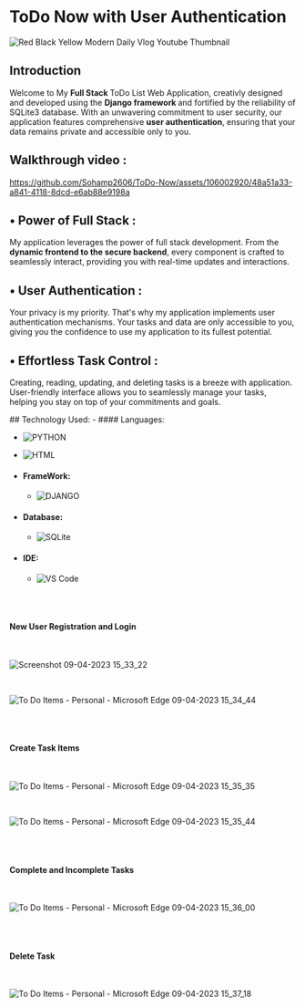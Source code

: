 # ToDo Now with User Authentication

![Red Black Yellow Modern Daily Vlog Youtube Thumbnail](https://github.com/Sohamp2606/ToDo-Now/assets/106002920/21b34ce0-f18d-49ab-b5c8-863bc04d1c3c)


## Introduction
<p>
 Welcome to My <b> Full Stack </b>ToDo List Web Application, creativly designed and developed using the <b>Django framework </b>and fortified by the reliability of </b>SQLite3 database</b>. With an unwavering commitment to user security, our application features comprehensive <b>user authentication</b>, ensuring that your data remains private and accessible only to you.
</p>

## Walkthrough video :

https://github.com/Sohamp2606/ToDo-Now/assets/106002920/48a51a33-a841-4118-8dcd-e6ab88e9198a


## &#x2022; Power of Full Stack :
<p>
  My application leverages the power of full stack development. From the <b>dynamic frontend to the secure backend</b>, every component is crafted to seamlessly interact, providing you with real-time updates and interactions. 
</p>

## &#x2022; User Authentication :
<p>Your privacy is my priority. That's why my application implements user authentication mechanisms. Your tasks and data are only accessible to you, giving you the confidence to use my application to its fullest potential.</p>

## &#x2022; Effortless Task Control :
<p>Creating, reading, updating, and deleting tasks is a breeze with application. User-friendly interface allows you to seamlessly manage your tasks, helping you stay on top of your commitments and goals.</p>
## Technology Used:
- #### Languages:

  - ![PYTHON](https://img.shields.io/badge/Python-FFD43B?style=for-the-badge&logo=python&logoColor=darkgreen)
  - ![HTML](https://img.shields.io/badge/HTML5-E34F26?style=for-the-badge&logo=html5&logoColor=white)
  
- #### FrameWork:
  
  - ![DJANGO](https://img.shields.io/badge/Django-092E20?style=for-the-badge&logo=django&logoColor=green)

- #### Database:
  - ![SQLite](https://img.shields.io/badge/SQLite-07405E?style=for-the-badge&logo=sqlite&logoColor=white)

- #### IDE:
  - ![VS Code](https://img.shields.io/badge/Visual_Studio_Code-0078D4?style=for-the-badge&logo=visual%20studio%20code&logoColor=white)

<br /><br />

#### New User Registration and Login

<br />

![Screenshot 09-04-2023 15_33_22](https://user-images.githubusercontent.com/106002920/230923964-50d4386e-3578-4edc-90b7-5607d2710bf7.png)

<br />

![To Do Items - Personal - Microsoft​ Edge 09-04-2023 15_34_44](https://user-images.githubusercontent.com/106002920/230924299-601f38eb-2c29-4779-9c02-a37f4d95f0e3.png)


<br /><br />

#### Create Task Items

<br />

![To Do Items - Personal - Microsoft​ Edge 09-04-2023 15_35_35](https://user-images.githubusercontent.com/106002920/230924436-dd7b385f-aaae-46ef-ba5a-f07186abfcbc.png)

<br />

![To Do Items - Personal - Microsoft​ Edge 09-04-2023 15_35_44](https://user-images.githubusercontent.com/106002920/230924521-b1b3f86b-b678-4f01-8cee-0c97a5604152.png)

<br /><br />

#### Complete and Incomplete Tasks

<br />

![To Do Items - Personal - Microsoft​ Edge 09-04-2023 15_36_00](https://user-images.githubusercontent.com/106002920/230924709-ba327c17-bd48-4ca6-a9c4-33de6cf6e4a7.png)

<br /><br />

#### Delete Task

<br />

![To Do Items - Personal - Microsoft​ Edge 09-04-2023 15_37_18](https://user-images.githubusercontent.com/106002920/230925001-b7d362fb-277a-48fb-8f39-c970a80b100e.png)

<br />



